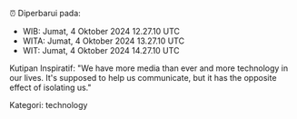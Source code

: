 ⏰ Diperbarui pada:
- WIB: Jumat, 4 Oktober 2024 12.27.10 UTC
- WITA: Jumat, 4 Oktober 2024 13.27.10 UTC
- WIT: Jumat, 4 Oktober 2024 14.27.10 UTC

Kutipan Inspiratif:
"We have more media than ever and more technology in our lives. It's supposed to help us communicate, but it has the opposite effect of isolating us."


Kategori: technology


